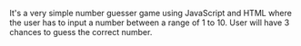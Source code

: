 It's a very simple number guesser game using JavaScript and HTML where the user has to input a number between a range of 1 to 10. User will have 3 chances to guess the correct number.

